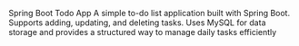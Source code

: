 Spring Boot Todo App
A simple to-do list application built with Spring Boot. Supports adding, updating, and deleting tasks. Uses MySQL for data storage and provides a structured way to manage daily tasks efficiently
